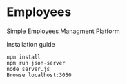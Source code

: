 # Employees
Simple Employees Managment Platform

Installation guide
```
npm install
npm run json-server
node server.js
Browse localhost:3050
```
